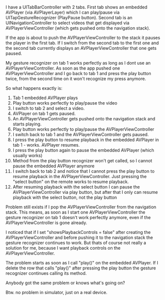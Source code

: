 I have a UITabBarController with 2 tabs.
First tab shows an embedded AVPlayer (via AVPlayerLayer) which I can play/pause via UITapGestureRecognizer (PlayPause button).
Second tab is an UINavigationController to select videos that get displayed via AVPlayerViewController (which gets pushed onto the navigation stack).
 
If the app is about to push the AVPlayerViewController to the stack it pauses the player in the first tab.
If I switch from the second tab to the first one and the second tab currently displays an AVPlayerViewController that one gets paused.
 
My gesture recognizer on tab 1 works perfectly as long as I dont use an AVPlayerViewController. As soon as the app pushed one AVPlayerViewController and I go back to tab 1 and press the play button twice, from the second time on it won't recognize my press anymore.
 
So what happens exactly is:
 
1. Tab 1 embedded AVPlayer plays
2. Play button works perfectly to play/pause the video
3. I switch to tab 2 and select a video.
4. AVPlayer on tab 1 gets paused.
5. An AVPlayerViewController gets pushed onto the navigation stack and starts playing.
6. Play button works perfectly to play/pause the AVPlayerViewController
7. I switch back to tab 1 and the AVPlayerViewController gets paused.
8. I press the play button to resume playback in the embedded AVPlayer in tab 1 - works. AVPlayer resumes.
9. I press the play button again to pause the embedded AVPlayer (which usually works)
10. Method from the play button recognizer won't get called, so I cannot pause the embedded AVPlayer anymore
11. I switch back to tab 2 and notice that I cannot press the play button to resume playback in the AVPlayerViewController. Just pressing the "select button" on the remote works to resume playback.
12. After resuming playback with the select button I can pause the AVPlayerViewController via play button, but after that I only can resume playback with the select button, not the play button

Problem still exists if I pop the AVPlayerViewController from the navigation stack. This means, as soon as I start one AVPlayerViewController the gesture recognizer on tab 1 doesn't work perfectly anymore, even if the AVPlayerViewController is gone already.

I noticed that if I set "showsPlaybackControls = false" after creating the AVPlayerViewController and before pushing it to the navigation stack the gesture recognizer continues to work. But thats of course not really a solution for me, because I want playback controls on the AVPlayerViewController.

The problem starts as soon as I call "play()" on the embedded AVPlayer. If I delete the row that calls "play()" after pressing the play button the gesture recognizer continues calling its method.

Anybody got the same problem or knows what's going on?

Btw. no problem in simulator, just on a real device.
